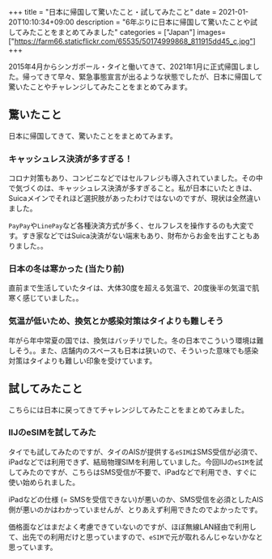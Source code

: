 +++
title = "日本に帰国して驚いたこと・試してみたこと"
date = 2021-01-20T10:10:34+09:00
description = "6年ぶりに日本に帰国して驚いたことや試してみたことをまとめてみました"
categories = ["Japan"]
images=["https://farm66.staticflickr.com/65535/50174999868_811915dd45_c.jpg"]
+++

2015年4月からシンガポール・タイと働いてきて、2021年1月に正式帰国しました。帰ってきて早々、緊急事態宣言が出るような状態でしたが、日本に帰国して驚いたことやチャレンジしてみたことをまとめてみます。

## 驚いたこと
日本に帰国してきて、驚いたことをまとめてみます。

### キャッシュレス決済が多すぎる！
コロナ対策もあり、コンビニなどではセルフレジも導入されていました。その中で気づくのは、キャッシュレス決済が多すぎること。私が日本にいたときは、Suicaメインでそれほど選択肢があったわけではないのですが、現状は全然違いました。

`PayPay`や`LinePay`など各種決済方式が多く、セルフレスを操作するのも大変です。すき家などではSuica決済がない端末もあり、財布からお金を出すこともありました。。

### 日本の冬は寒かった (当たり前)
直前まで生活していたタイは、大体30度を超える気温で、20度後半の気温で肌寒く感じていました。。

### 気温が低いため、換気とか感染対策はタイよりも難しそう
年がら年中常夏の国では、換気はバッチリでした。冬の日本でこういう環境は難しそう。。また、店舗内のスペースも日本は狭いので、そういった意味でも感染対策はタイよりも難しい印象を受けています。

## 試してみたこと
こちらには日本に戻ってきてチャレンジしてみたことをまとめてみました。

### IIJのeSIMを試してみた
タイでも試してみたのですが、タイのAISが提供する`eSIM`はSMS受信が必須で、iPadなどでは利用できず、結局物理SIMを利用していました。今回IIJの`eSIM`を試してみたのですが、こちらはSMS受信が不要で、iPadなどで利用でき、すぐに使い始められました。

iPadなどの仕様 (= SMSを受信できない)が悪いのか、SMS受信を必須としたAIS側が悪いのかはわかっていませんが、とりあえず利用できたのでよかったです。

価格面などはまだよく考慮できていないのですが、ほぼ無線LAN経由で利用して、出先での利用だけと思っていますので、`eSIM`で元が取れるんじゃないかなと思っています。




